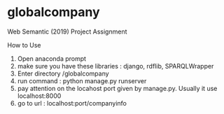 # globalcompany
Web Semantic (2019) Project Assignment

How to Use
1. Open anaconda prompt
2. make sure you have these libraries : django, rdflib, SPARQLWrapper
3. Enter directory /globalcompany
4. run command : python manage.py runserver
5. pay attention on the locahost port given by manage.py. Usually it use localhost:8000
6. go to url : localhost:port/companyinfo 
